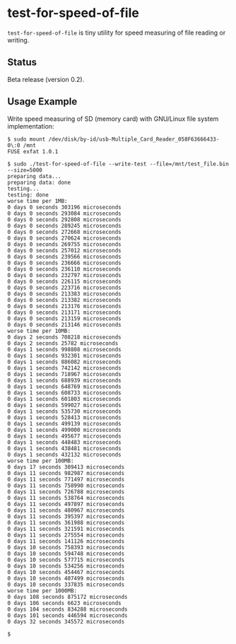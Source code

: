 test-for-speed-of-file
======================

``test-for-speed-of-file`` is tiny utility for speed measuring of
file reading or writing.

Status
------

Beta release (version 0.2).

Usage Example
-------------

Write speed measuring of SD (memory card) with GNU/Linux file system implementation:

    $ sudo mount /dev/disk/by-id/usb-Multiple_Card_Reader_058F63666433-0\:0 /mnt
    FUSE exfat 1.0.1
    
    $ sudo ./test-for-speed-of-file --write-test --file=/mnt/test_file.bin --size=5000
    preparing data...
    preparing data: done
    testing...
    testing: done
    worse time per 1MB:
    0 days 0 seconds 303196 microseconds
    0 days 0 seconds 293084 microseconds
    0 days 0 seconds 292808 microseconds
    0 days 0 seconds 289245 microseconds
    0 days 0 seconds 272668 microseconds
    0 days 0 seconds 270624 microseconds
    0 days 0 seconds 269755 microseconds
    0 days 0 seconds 257012 microseconds
    0 days 0 seconds 239566 microseconds
    0 days 0 seconds 236666 microseconds
    0 days 0 seconds 236110 microseconds
    0 days 0 seconds 232797 microseconds
    0 days 0 seconds 226115 microseconds
    0 days 0 seconds 223716 microseconds
    0 days 0 seconds 213383 microseconds
    0 days 0 seconds 213382 microseconds
    0 days 0 seconds 213176 microseconds
    0 days 0 seconds 213171 microseconds
    0 days 0 seconds 213159 microseconds
    0 days 0 seconds 213146 microseconds
    worse time per 10MB:
    0 days 2 seconds 708218 microseconds
    0 days 2 seconds 25782 microseconds
    0 days 1 seconds 998808 microseconds
    0 days 1 seconds 932301 microseconds
    0 days 1 seconds 886082 microseconds
    0 days 1 seconds 742142 microseconds
    0 days 1 seconds 718967 microseconds
    0 days 1 seconds 688939 microseconds
    0 days 1 seconds 648769 microseconds
    0 days 1 seconds 608733 microseconds
    0 days 1 seconds 601803 microseconds
    0 days 1 seconds 599027 microseconds
    0 days 1 seconds 535730 microseconds
    0 days 1 seconds 528413 microseconds
    0 days 1 seconds 499139 microseconds
    0 days 1 seconds 499000 microseconds
    0 days 1 seconds 495677 microseconds
    0 days 1 seconds 448483 microseconds
    0 days 1 seconds 438481 microseconds
    0 days 1 seconds 432132 microseconds
    worse time per 100MB:
    0 days 17 seconds 309413 microseconds
    0 days 11 seconds 982987 microseconds
    0 days 11 seconds 771497 microseconds
    0 days 11 seconds 758990 microseconds
    0 days 11 seconds 726788 microseconds
    0 days 11 seconds 538764 microseconds
    0 days 11 seconds 497897 microseconds
    0 days 11 seconds 480967 microseconds
    0 days 11 seconds 395397 microseconds
    0 days 11 seconds 361988 microseconds
    0 days 11 seconds 321591 microseconds
    0 days 11 seconds 275554 microseconds
    0 days 11 seconds 141126 microseconds
    0 days 10 seconds 758393 microseconds
    0 days 10 seconds 594748 microseconds
    0 days 10 seconds 577715 microseconds
    0 days 10 seconds 534256 microseconds
    0 days 10 seconds 454467 microseconds
    0 days 10 seconds 407499 microseconds
    0 days 10 seconds 337835 microseconds
    worse time per 1000MB:
    0 days 108 seconds 875172 microseconds
    0 days 106 seconds 6623 microseconds
    0 days 104 seconds 834288 microseconds
    0 days 101 seconds 446594 microseconds
    0 days 32 seconds 345572 microseconds
    
    $ 
